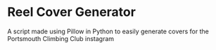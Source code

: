 # Reel Cover Generator

A script made using Pillow in Python to easily generate covers for the Portsmouth Climbing Club instagram

